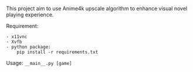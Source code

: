 This project aim to use Anime4k upscale algorithm to enhance visual novel playing experience.

Requirement:

    - x11vnc
    - Xvfb
    - python package:
        pip install -r requirements.txt

Usage:
    ```__main__.py [game]```
